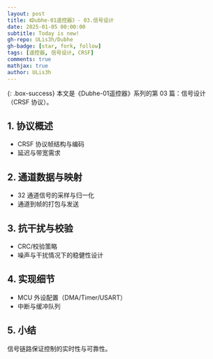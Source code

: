 ```yaml
---
layout: post
title: 《Dubhe-01遥控器》- 03.信号设计
date: 2025-01-05 00:00:00
subtitle: Today is new!
gh-repo: ULis3h/Dubhe
gh-badge: [star, fork, follow]
tags: [遥控器, 信号设计, CRSF]
comments: true
mathjax: true
author: ULis3h
---
```


{: .box-success}
本文是《Dubhe-01遥控器》系列的第 03 篇：信号设计（CRSF 协议）。

## 1. 协议概述
- CRSF 协议帧结构与编码
- 延迟与带宽需求

## 2. 通道数据与映射
- 32 通道信号的采样与归一化
- 通道到帧的打包与发送

## 3. 抗干扰与校验
- CRC/校验策略
- 噪声与干扰情况下的稳健性设计

## 4. 实现细节
- MCU 外设配置（DMA/Timer/USART）
- 中断与缓冲队列

## 5. 小结
信号链路保证控制的实时性与可靠性。